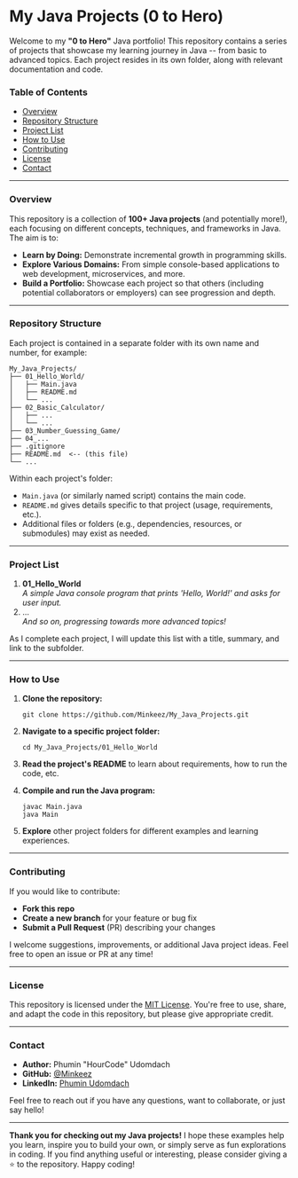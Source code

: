 # My Java Projects (0 to Hero)

Welcome to my **"0 to Hero"** Java portfolio! This repository contains a series of projects that showcase my learning journey in Java -- from basic to advanced topics. Each project resides in its own folder, along with relevant documentation and code.

### Table of Contents

- [Overview](#Overview)
- [Repository Structure](#Repository-Structure)
- [Project List](#Project-List)
- [How to Use](#How-to-Use)
- [Contributing](#Contributing)
- [License](#License)
- [Contact](#Contact)

---

### Overview

This repository is a collection of **100+ Java projects** (and potentially more!), each focusing on different concepts, techniques, and frameworks in Java. The aim is to:

- **Learn by Doing:** Demonstrate incremental growth in programming skills.
- **Explore Various Domains:** From simple console-based applications to web development, microservices, and more.
- **Build a Portfolio:** Showcase each project so that others (including potential collaborators or employers) can see progression and depth.

---

### Repository Structure

Each project is contained in a separate folder with its own name and number, for example:

```
My_Java_Projects/
├── 01_Hello_World/
│   ├── Main.java
│   ├── README.md
│   └── ...
├── 02_Basic_Calculator/
│   ├── ...
│   └── ...
├── 03_Number_Guessing_Game/
├── 04_...
├── .gitignore
├── README.md  <-- (this file)
└── ...
```

Within each project's folder:

- `Main.java` (or similarly named script) contains the main code.
- `README.md` gives details specific to that project (usage, requirements, etc.).
- Additional files or folders (e.g., dependencies, resources, or submodules) may exist as needed.

---

### Project List

1. **01_Hello_World**  
   _A simple Java console program that prints 'Hello, World!' and asks for user input._  
2. ...  
   _And so on, progressing towards more advanced topics!_

As I complete each project, I will update this list with a title, summary, and link to the subfolder.

---

### How to Use

1. **Clone the repository:**

   ```
   git clone https://github.com/Minkeez/My_Java_Projects.git
   ```

2. **Navigate to a specific project folder:**

   ```
   cd My_Java_Projects/01_Hello_World
   ```

3. **Read the project's README** to learn about requirements, how to run the code, etc.
4. **Compile and run the Java program:**

   ```
   javac Main.java
   java Main
   ```

5. **Explore** other project folders for different examples and learning experiences.

---

### Contributing

If you would like to contribute:

- **Fork this repo**
- **Create a new branch** for your feature or bug fix
- **Submit a Pull Request** (PR) describing your changes

I welcome suggestions, improvements, or additional Java project ideas. Feel free to open an issue or PR at any time!

---

### License

This repository is licensed under the [MIT License](LICENSE). You're free to use, share, and adapt the code in this repository, but please give appropriate credit.

---

### Contact

- **Author:** Phumin "HourCode" Udomdach
- **GitHub:** [@Minkeez](https://github.com/Minkeez)
- **LinkedIn:** [Phumin Udomdach](https://www.linkedin.com/in/phumin-udomdach-23024527b/)

Feel free to reach out if you have any questions, want to collaborate, or just say hello!

---

**Thank you for checking out my Java projects!** I hope these examples help you learn, inspire you to build your own, or simply serve as fun explorations in coding. If you find anything useful or interesting, please consider giving a ⭐ to the repository. Happy coding!

